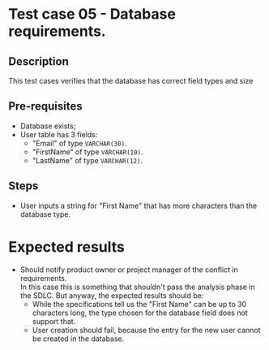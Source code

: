 # Test case 05 - Database requirements.
## Description
This test cases verifies that the database has correct field types and size

## Pre-requisites
* Database exists;
* User table has 3 fields: 
  * "Email" of type `VARCHAR(30)`.
  * "FirstName" of type `VARCHAR(10)`.
  * "LastName" of type `VARCHAR(12)`.

## Steps
* User inputs a string for "First Name" that has more characters than the database type.

# Expected results
* Should notify product owner or project manager of the conflict in requirements.   
In this case this is something that shouldn't pass the analysis phase in the SDLC. But anyway, the expected results should be: 
  * While the specifications tell us the "First Name" can be up to 30 characters long, the type chosen for the database field does not support that.
  * User creation should fail, because the entry for the new user cannot be created in the database.


